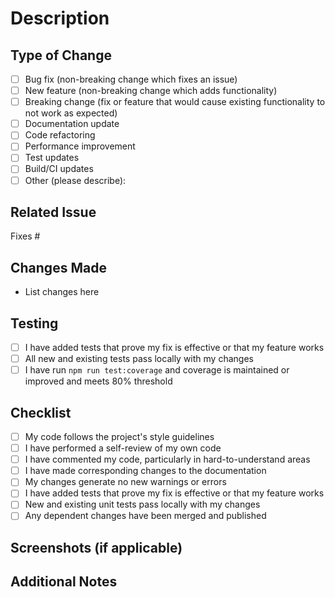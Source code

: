 # Description
<!-- Provide a brief description of the changes in this PR -->

## Type of Change
<!-- Mark the relevant option with an "x" -->

- [ ] Bug fix (non-breaking change which fixes an issue)
- [ ] New feature (non-breaking change which adds functionality)
- [ ] Breaking change (fix or feature that would cause existing functionality to not work as expected)
- [ ] Documentation update
- [ ] Code refactoring
- [ ] Performance improvement
- [ ] Test updates
- [ ] Build/CI updates
- [ ] Other (please describe):

## Related Issue
<!-- Link to the issue this PR addresses. Use "Fixes #123" or "Closes #123" to auto-close the issue when merged -->

Fixes #

## Changes Made
<!-- List the main changes made in this PR -->

- List changes here

## Testing
<!-- Describe the tests you ran and how to reproduce them -->

- [ ] I have added tests that prove my fix is effective or that my feature works
- [ ] All new and existing tests pass locally with my changes
- [ ] I have run `npm run test:coverage` and coverage is maintained or improved and meets 80% threshold

## Checklist
<!-- Mark completed items with an "x" -->

- [ ] My code follows the project's style guidelines
- [ ] I have performed a self-review of my own code
- [ ] I have commented my code, particularly in hard-to-understand areas
- [ ] I have made corresponding changes to the documentation
- [ ] My changes generate no new warnings or errors
- [ ] I have added tests that prove my fix is effective or that my feature works
- [ ] New and existing unit tests pass locally with my changes
- [ ] Any dependent changes have been merged and published

## Screenshots (if applicable)
<!-- Add screenshots to help explain your changes -->

## Additional Notes
<!-- Add any additional notes or context about the PR here -->
